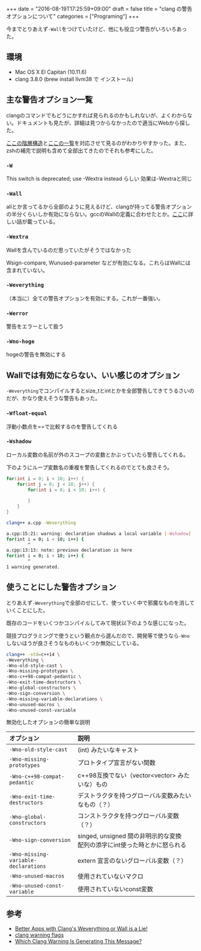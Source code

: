 +++
date = "2016-08-19T17:25:59+09:00"
draft = false
title = "clang の警告オプションについて"
categories = ["Programing"]
+++

今までとりあえず`-Wall`をつけていたけど、他にも役立つ警告がいろいろあった。

<!--more-->

## 環境

- Mac OS X El Capitan (10.11.6)
- clang 3.8.0 (brew install llvm38 で インストール)

## 主な警告オプション一覧

clangのコマンドでもどうにかすれば見られるのかもしれないが、よくわからない。ドキュメントも見たが、詳細は見つからなかったので適当にWebから探した。

[ここの階層構造][2]と[ここの一覧][3]を対応させて見るのがわかりやすかった。また、zshの補完で説明も含めて全部出てきたのでそれも参考にした。

### `-W`

This switch is deprecated; use -Wextra instead らしい
効果は-Wextraと同じ

### `-Wall`

allとか言ってるから全部のように見えるけど、clangが持ってる警告オプションの半分くらいしか有効にならない。gccのWallの定義に合わせたとか。[ここ][1]に詳しい話が載っている。

### `-Wextra`

Wallを含んでいるのだ思っていたがそうではなかった

Wsign-compare, Wunused-parameter などが有効になる。これらはWallには含まれていない。

### `-Weverything`

（本当に）全ての警告オプションを有効にする。これが一番強い。

### `-Werror`

警告をエラーとして扱う

### `-Wno-hoge`

hogeの警告を無効にする



## Wallでは有効にならない、いい感じのオプション

`-Weverything`でコンパイルするとsize_tとintとかを全部警告してきてうるさいのだが、かなり使えそうな警告もあった。

### `-Wfloat-equal`

浮動小数点を==で比較するのを警告してくれる

### `-Wshadow`

ローカル変数の名前が外のスコープの変数とかぶっていたら警告してくれる。

下のようにループ変数名の重複を警告してくれるのでとても良さそう。

~~~c++
for(int i = 0; i < 10; i++) {
    for(int j = 0; j < 10; j++) {
        for(int i = 0; i < 10; i++) {
                
        }
    }
}
~~~

~~~sh
clang++ a.cpp -Weverything
~~~

~~~sh
a.cpp:15:21: warning: declaration shadows a local variable [-Wshadow]
for(int i = 0; i < 10; i++) {
        ^
a.cpp:13:13: note: previous declaration is here
for(int i = 0; i < 10; i++) {
        ^
1 warning generated.
~~~

## 使うことにした警告オプション

とりあえず`-Weverything`で全部のせにして、使っていく中で邪魔なものを消していくことにした。

既存のコードをいくつかコンパイルしてみて現状以下のような感じになった。

競技プログラミングで使うという観点から選んだので、開発等で使うなら`-Wno`しないほうが良さそうなものもいくつか無効にしている。

~~~sh
clang++ -std=c++14 \
-Weverything \
-Wno-old-style-cast \
-Wno-missing-prototypes \
-Wno-c++98-compat-pedantic \
-Wno-exit-time-destructors \
-Wno-global-constructors \
-Wno-sign-conversion \
-Wno-missing-variable-declarations \
-Wno-unused-macros \
-Wno-unused-const-variable
~~~

無効化したオプションの簡単な説明

| オプション                          | 説明 |
|:------------------------------------|:-----|
|`-Wno-old-style-cast`                | (int) みたいなキャスト|
|`-Wno-missing-prototypes`            | プロトタイプ宣言がない関数 |
|`-Wno-c++98-compat-pedantic`         | c++98互換でない（vector<vector<int>> みたいな）もの |
|`-Wno-exit-time-destructors`         | デストラクタを持つグローバル変数みたいなもの（？）
|`-Wno-global-constructors`           | コンストラクタを持つグローバル変数（？）
|`-Wno-sign-conversion`               | singed, unsigned 間の非明示的な変換　配列の添字にint使った時とかに怒られる
|`-Wno-missing-variable-declarations` | extern 宣言のないグローバル変数（？）
|`-Wno-unused-macros`                 | 使用されていないマクロ
|`-Wno-unused-const-variable`         | 使用されていないconst変数

	
## 参考

- [Better Apps with Clang's Weverything or Wall is a Lie!][1]
- [clang warning flags][2]
- [Which Clang Warning Is Generating This Message?][3]

[1]:http://amattn.com/p/better_apps_clang_weverything_or_wall_is_a_lie.html

[2]:https://gist.github.com/d0k/3608547

[3]:http://fuckingclangwarnings.com

